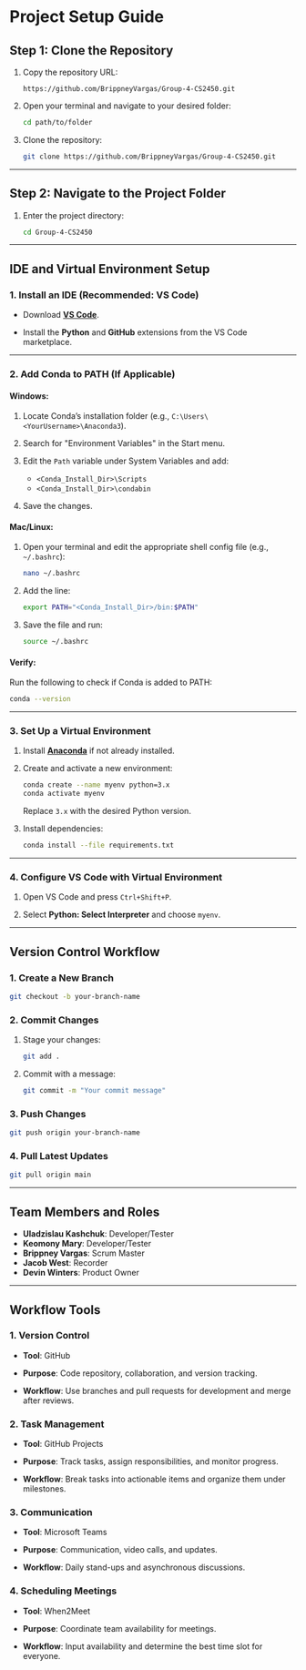 # Project Setup Guide

## Step 1: Clone the Repository

1. Copy the repository URL:
   ```
   https://github.com/BrippneyVargas/Group-4-CS2450.git
   ```
2. Open your terminal and navigate to your desired folder:
   ```bash
   cd path/to/folder
   ```
3. Clone the repository:
   ```bash
   git clone https://github.com/BrippneyVargas/Group-4-CS2450.git
   ```

---

## Step 2: Navigate to the Project Folder

1. Enter the project directory:
   ```bash
   cd Group-4-CS2450
   ```

---

## IDE and Virtual Environment Setup

### 1. Install an IDE (Recommended: VS Code)

- Download **[VS Code](https://code.visualstudio.com/)**.

- Install the **Python** and **GitHub** extensions from the VS Code marketplace.

---

### 2. Add Conda to PATH (If Applicable)

#### Windows:

1. Locate Conda’s installation folder (e.g., `C:\Users\<YourUsername>\Anaconda3`).

2. Search for "Environment Variables" in the Start menu.

3. Edit the `Path` variable under System Variables and add:

   - `<Conda_Install_Dir>\Scripts`
   - `<Conda_Install_Dir>\condabin`

4. Save the changes.

#### Mac/Linux:

1. Open your terminal and edit the appropriate shell config file (e.g., `~/.bashrc`):

   ```bash
   nano ~/.bashrc
   ```

2. Add the line:
   ```bash
   export PATH="<Conda_Install_Dir>/bin:$PATH"
   ```
3. Save the file and run:
   ```bash
   source ~/.bashrc
   ```

#### Verify:

Run the following to check if Conda is added to PATH:

```bash
conda --version
```

---

### 3. Set Up a Virtual Environment

1. Install **[Anaconda](https://www.anaconda.com/products/individual)** if not already installed.

2. Create and activate a new environment:

   ```bash
   conda create --name myenv python=3.x
   conda activate myenv
   ```

   Replace `3.x` with the desired Python version.

3. Install dependencies:
   ```bash
   conda install --file requirements.txt
   ```

---

### 4. Configure VS Code with Virtual Environment

1. Open VS Code and press `Ctrl+Shift+P`.

2. Select **Python: Select Interpreter** and choose `myenv`.

---

## Version Control Workflow

### 1. Create a New Branch

```bash
git checkout -b your-branch-name
```

### 2. Commit Changes

1. Stage your changes:
   ```bash
   git add .
   ```
2. Commit with a message:
   ```bash
   git commit -m "Your commit message"
   ```

### 3. Push Changes

```bash
git push origin your-branch-name
```

### 4. Pull Latest Updates

```bash
git pull origin main
```

---

## Team Members and Roles

- **Uladzislau Kashchuk**: Developer/Tester
- **Keomony Mary**: Developer/Tester
- **Brippney Vargas**: Scrum Master
- **Jacob West**: Recorder
- **Devin Winters**: Product Owner

---

## Workflow Tools

### 1. **Version Control**

- **Tool**: GitHub

- **Purpose**: Code repository, collaboration, and version tracking.

- **Workflow**: Use branches and pull requests for development and merge after reviews.

### 2. **Task Management**

- **Tool**: GitHub Projects

- **Purpose**: Track tasks, assign responsibilities, and monitor progress.

- **Workflow**: Break tasks into actionable items and organize them under milestones.

### 3. **Communication**

- **Tool**: Microsoft Teams

- **Purpose**: Communication, video calls, and updates.

- **Workflow**: Daily stand-ups and asynchronous discussions.

### 4. **Scheduling Meetings**

- **Tool**: When2Meet

- **Purpose**: Coordinate team availability for meetings.

- **Workflow**: Input availability and determine the best time slot for everyone.
